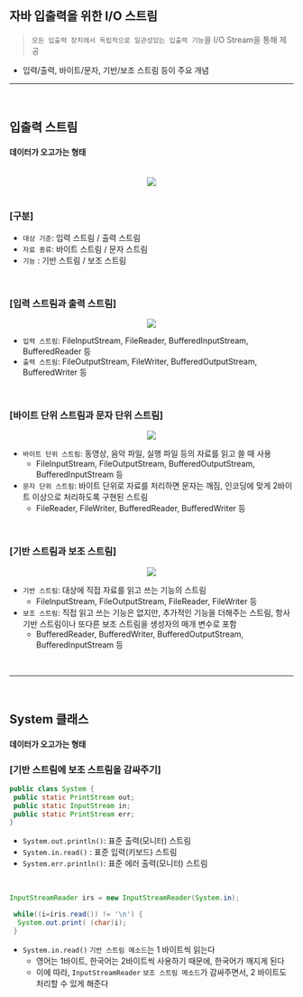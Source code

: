 ## 자바 입출력을 위한 I/O 스트림
> ```모든 입출력 장치에서 독립적으로 일관성있는 입출력 기능```을 I/O Stream을 통해 제공
* 입력/출력, 바이트/문자, 기반/보조 스트림 등이 주요 개념

<hr>
<br>

## 입출력 스트림

#### 데이터가 오고가는 형태

<br>

<div align="center">
 <img src="https://user-images.githubusercontent.com/37537227/118344217-252f1180-b568-11eb-8958-c54e3a447377.png">
</div>

<br>

### [구분]

* ```대상 기준```: 입력 스트림 / 출력 스트림
* ```자료 종류```: 바이트 스트림 / 문자 스트림
* ```기능``` : 기반 스트림 / 보조 스트림

<br>

### [입력 스트림과 출력 스트림]

<div align="center">
 <img src="https://user-images.githubusercontent.com/37537227/118345261-2cf1b480-b56e-11eb-8adc-a589a95185b8.png">
</div>

* ```입력 스트림```: FileInputStream, FileReader, BufferedInputStream, BufferedReader 등
* ```출력 스트림```: FileOutputStream, FileWriter, BufferedOutputStream, BufferedWriter 등

<br>

### [바이트 단위 스트림과 문자 단위 스트림]

<div align="center">
 <img src="https://user-images.githubusercontent.com/37537227/118345330-88bc3d80-b56e-11eb-89d0-c350632f0c03.png">
</div>

* ```바이트 단위 스트림```: 동영상, 음악 파일, 실행 파일 등의 자료를 읽고 쓸 때 사용
  * FileInputStream, FileOutputStream, BufferedOutputStream, BufferedInputStream 등
* ```문자 단위 스트림```: 바이트 단위로 자료를 처리하면 문자는 깨짐, 인코딩에 맞게 2바이트 이상으로 처리하도록 구현된 스트림
  * FileReader, FileWriter, BufferedReader, BufferedWriter 등

<br>

### [기반 스트림과 보조 스트림]

<div align="center">
 <img src="https://user-images.githubusercontent.com/37537227/118345371-01bb9500-b56f-11eb-999c-ff153d5f0091.png">
</div>

* ```기반 스트림```: 대상에 직접 자료를 읽고 쓰는 기능의 스트림
  * FileInputStream, FileOutputStream, FileReader, FileWriter 등
* ```보조 스트림```: 직접 읽고 쓰는 기능은 없지만, 추가적인 기능을 더해주는 스트림, 항사 기반 스트림이나 또다른 보조 스트림을 생성자의 매개 변수로 포함
  * BufferedReader, BufferedWriter, BufferedOutputStream, BufferedInputStream 등


<br>
<hr>
<br>

## System 클래스

#### 데이터가 오고가는 형태

### [기반 스트림에 보조 스트림을 감싸주기]

```java
public class System {
 public static PrintStream out;
 public static InputStream in;
 public static PrintStream err;
}
```
* ```System.out.println()```: 표준 출력(모니터) 스트림
* ```System.in.read()```    : 표준 입력(키보드) 스트림
* ```System.err.println()```: 표준 에러 출력(모니터) 스트림

<br>

```java
InputStreamReader irs = new InputStreamReader(System.in);

 while((i=iris.read()) != '\n') {
  System.out.print( (char)i);
 }
```
* ```System.in.read()``` ```기반 스트림 메소드```는 1 바이트씩 읽는다
  * 영어는 1바이트, 한국어는 2바이트씩 사용하기 때문에, 한국어가 깨지게 된다
  * 이에 따라, ```InputStreamReader``` ```보조 스트림 메소드```가 감싸주면서, 2 바이트도 처리할 수 있게 해준다
